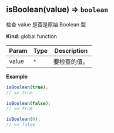 <a name="isBoolean"></a>

## isBoolean(value) ⇒ <code>boolean</code>
检查 value 是否是原始 Boolean 型

**Kind**: global function  

| Param | Type | Description |
| --- | --- | --- |
| value | <code>\*</code> | 要检查的值。 |

**Example**  
```js
isBoolean(true);
// => true

isBoolean(false);
// => true

isBoolean(0);
// => false
```
